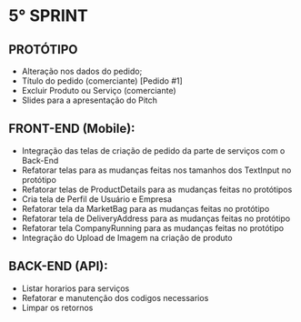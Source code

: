 # 5° SPRINT 


## PROTÓTIPO

- Alteração nos dados do pedido;
- Título do pedido (comerciante) [Pedido #1]
- Excluir Produto ou Serviço (comerciante)
- Slides para a apresentação do Pitch

## FRONT-END (Mobile):

- Integração das telas de criação de pedido da parte de serviços com o Back-End
- Refatorar telas para as mudanças feitas nos tamanhos dos TextInput no protótipo
- Refatorar telas de ProductDetails para as mudanças feitas no protótipos
- Cria tela de Perfil de Usuário e Empresa
- Refatorar tela da MarketBag para as mudanças feitas no protótipo
- Refatorar tela de DeliveryAddress para as mudanças feitas no protótipo
- Refatorar tela CompanyRunning para as mudanças feitas no protótipo
- Integração do Upload de Imagem na criação de produto


## BACK-END (API):

- Listar horarios para serviços
- Refatorar e manutenção dos codigos necessarios
- Limpar os retornos